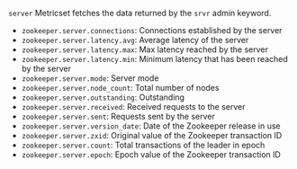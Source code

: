 `server` Metricset fetches the data returned by the `srvr` admin keyword.

* `zookeeper.server.connections`: Connections established by the server
* `zookeeper.server.latency.avg`: Average latency of the server
* `zookeeper.server.latency.max`: Max latency reached by the server
* `zookeeper.server.latency.min`: Minimum latency that has been reached by the server
* `zookeeper.server.mode`: Server mode
* `zookeeper.server.node_count`: Total number of nodes
* `zookeeper.server.outstanding`: Outstanding
* `zookeeper.server.received`: Received requests to the server
* `zookeeper.server.sent`: Requests sent by the server
* `zookeeper.server.version_date`: Date of the Zookeeper release in use
* `zookeeper.server.zxid`: Original value of the Zookeeper transaction ID
* `zookeeper.server.count`: Total transactions of the leader in epoch
* `zookeeper.server.epoch`: Epoch value of the Zookeeper transaction ID
